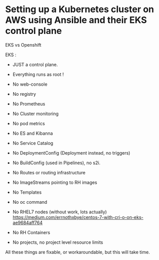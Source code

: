 # Setting up a Kubernetes cluster on AWS using Ansible and their EKS control plane

EKS vs Openshift


EKS :

   * JUST a control plane.

   * Everything runs as root !
   * No web-console
   * No registry
   * No Prometheus
   * No Cluster monitoring
   * No pod metrics
   * No ES and Kibanna
   * No Service Catalog
   * No DeploymentConfig (Deployment instead, no triggers)
   * No BuildConfig (used in Pipelines), no s2i.
   * No Routes or routing infrastructure
   * No ImageStreams pointing to RH images
   * No Templates
   * No oc command
   * No RHEL7 nodes (without work, lots actually) https://medium.com/errnothxbye/centos-7-with-cri-o-on-eks-ae9684aff764
   * No RH Containers
   * No projects, no project level resource limits

All these things are fixable, or workaroundable, but this will take time.